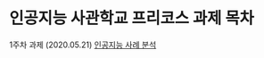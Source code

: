 # 인공지능 사관학교 프리코스 과제 목차
1주차 과제 (2020.05.21)
[인공지능 사례 분석](https://github.com/kimny22/AI-Education/blob/master/1%EC%A3%BC%EC%B0%A8_%EA%B3%BC%EC%A0%9C.ipynb)
